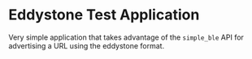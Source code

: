 Eddystone Test Application
==========================

Very simple application that takes advantage of the `simple_ble` API
for advertising a URL using the eddystone format.

